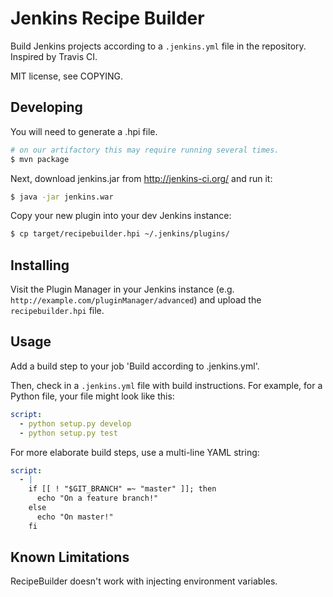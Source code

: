 # Jenkins Recipe Builder

Build Jenkins projects according to a `.jenkins.yml` file in the
repository. Inspired by Travis CI.

MIT license, see COPYING.

## Developing

You will need to generate a .hpi file.

```bash
# on our artifactory this may require running several times.
$ mvn package
```

Next, download jenkins.jar from http://jenkins-ci.org/ and run it:

```bash
$ java -jar jenkins.war
```

Copy your new plugin into your dev Jenkins instance:

```bash
$ cp target/recipebuilder.hpi ~/.jenkins/plugins/
```

## Installing

Visit the Plugin Manager in your Jenkins instance
(e.g. `http://example.com/pluginManager/advanced`) and upload the
`recipebuilder.hpi` file.

## Usage

Add a build step to your job 'Build according to .jenkins.yml'.

Then, check in a `.jenkins.yml` file with build instructions. For
example, for a Python file, your file might look like this:

```yaml
script:
  - python setup.py develop
  - python setup.py test
  ```

For more elaborate build steps, use a multi-line YAML string:

```yaml
script:
  - |
    if [[ ! "$GIT_BRANCH" =~ "master" ]]; then
      echo "On a feature branch!"
    else
      echo "On master!"
    fi
```

## Known Limitations

RecipeBuilder doesn't work with injecting environment variables.
